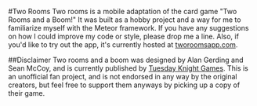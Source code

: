 #Two Rooms
Two rooms is a mobile adaptation of the card game "Two Rooms and a Boom!" It was built as a hobby project and a way for me to familiarize myself with the Meteor framework. If you have any suggestions on how I could improve my code or style, please drop me a line. Also, if you'd like to try out the app, it's currently hosted at [tworoomsapp.com](http://tworoomsapp.com).

##Disclaimer
Two rooms and a boom was designed by Alan Gerding and Sean McCoy, and is currently published by [Tuesday Knight Games](http://tuesdayknightgames.com/tworoomsandaboom/). This is an unofficial fan project, and is not endorsed in any way by the original creators, but feel free to support them anyways by picking up a copy of their game.
